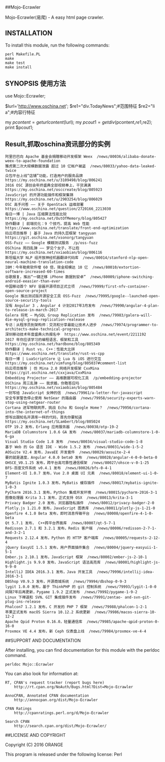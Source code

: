 ##Mojo-Ecrawler

 Mojo-Ecrawler(易爬) - A easy html page crawler.
 

## INSTALLATION

To install this module, run the following commands:

	perl Makefile.PL
	make
	make test
	make install

## SYNOPSIS 使用方法
 
   use Mojo::Ecrawler;

   $lurl='http://www.oschina.net';
   $re1="div.TodayNews";#范围特征
   $re2="li a";#内容行特征

   my $pcontent=geturlcontent($lurl);
   my $pcout1=getdiv($pcontent,$re1,$re2);
   print $pcout1;

## Result,抓取oschina资讯部分的实例

    阿里巴巴向 Apache 基金会捐赠移动开发框架 Weex  /news/80036/alibaba-donate-weex-to-apache-foundation
    雅虎第二次大规模数据泄露 超过 10 亿帐户被盗  /news/80033/yahoo-data-leaked-twice
    众包平台上线“店铺”功能，打造用户的服务品牌  https://my.oschina.net/u/3109498/blog/806241
    2016 OSC 源创会年终盛典全部视频奉上，干货满满  https://my.oschina.net/osccreate/blog/805923
    JavaScript 的开源功能插件和框架集锦  https://my.oschina.net/u/2903254/blog/806029
    OSC 高手问答 —— 关于 OpenStack 运维部署  https://www.oschina.net/question/2720166_2213030
    每日一博 | Java 压缩算法性能比较  https://my.oschina.net/OutOfMemory/blog/805427
    协作翻译 | 前端优化：9 个技巧，提高 Web 性能  https://www.oschina.net/translate/front-end-optimization
    码云项目推荐 | 基于 Java 的持久层框架 tangyuan  https://git.oschina.net/xsonorg/tangyuan
    OSS-Fuzz —— Google 模糊测试服务  /p/oss-fuzz
    OSChina 周四乱弹 —— 梦见个女子，不让抱  https://my.oschina.net/xxiaobian/blog/806116
    斯坦福大学 NLP 组开放神经机器翻译代码库  /news/80014/stanford-nlp-open-neural-machine-translation-code
    IBM：今年勒索软件增 60 倍，赎金规模达 10 亿  /news/80010/extortion-software-increased-60-times
    谷歌报复，推出“一键迁移 iPhone 数据到安卓”  /news/80009/iphone-switching-android-eeasier-than-ever
    中国移动首个 NFV 容器开源项目正式立项  /news/79999/first-nfv-container-open-source-project
    Google 推出测试版开源安全工具 OSS-Fuzz  /news/79995/google--launched-open-source-security-tools
    没有 Angular 3 ，Angular 4 计划2017年3月发布  /news/79990/angular-4-plan-to-release-in-march-2017
    Galera 将死 — MySQL Group Replication 发布  /news/79983/galera-will-die-mysql-group-replication-realease
    专访｜从程序员到架构师：交流和分享最能让技术人进步  /news/79974/programmer-to-architects-make-technical-progress
    深圳移动技术年度盛典火热报名中  https://www.oschina.net/event/2211192
    2017 年你应该学习的编程语言、框架和工具  https://my.oschina.net/hardbone/blog/805349
    协作翻译 | Rust vs. C++：性能大比拼  https://www.oschina.net/translate/rust-vs-cpp
    每日一博 | LuaScriptCore 让 Lua 与 iOS 进行交互  https://my.oschina.net/vimfung/blog/805037#comment-list
    码云项目推荐 | 仿 Mina 2.0 网络开发框架 CxxMina  https://git.oschina.net/cxxjava/CxxMina
    Embedding Projector —— 高维数据可视化工具  /p/embedding-projector
    OSChina 周三乱弹 —— 我求婚，你敢答应吗  https://my.oschina.net/xxiaobian/blog/805484
    一封写给 JavaScript 女神的信  /news/79961/a-letter-for-javascript
    安全专家警告停止使用 NetGear 的路由器  /news/79958/security-experts-warn-stop-using-netgear-router
    Cortana 进军物联网界，挑战 Echo 和 Google Home？  /news/79956/cortana-into-the-internet-of-things
    想写出跟知名开源库一样的代码，首先你要知道  https://my.oschina.net/SLambert/blog/805024
    OTP 19.2 发布，Erlang 应用服务器  /news/80038/otp-19-2
    MariaDB Columnstore 1.0.6 GA 发布  /news/80037/mariadb-columnstore-1-0-6-ga
    Visual Studio Code 1.8 发布  /news/80034/visual-studio-code-1-8
    基于 Web 的 Go 语言 IDE - Wide 1.5.2 发布  /news/80031/wide-1-5-2
    AOSuite V2.4 发布，JavaEE 开发套件  /news/80029/aosuite-2-4
    要的就是速度，Angular 4.0.0 beta0 发布  /news/80028/angular-4-0-0-beta-0
    OHSCE_V0.1.25 发布，跨平台高可靠性通信框架  /news/80027/ohsce-v-0-1-25
    BFS-百度文件系统 v0.4.1 发布  /news/80026/bfs-0-4-1
    Element-UI 1.0.7 发布，Vue 2.0 桌面 UI 元素  /news/80018/element-ui-1-0-7
    MyBatis Ignite 1.0.3 发布，MyBatis 缓存插件  /news/80017/mybatis-ignite-1-0-3
    PyCharm 2016.3.1 发布，Python 集成开发环境  /news/80015/pycharm-2016-3-1
    图像处理器 Krita 3.1 发布，正式支持 OSX  /news/80013/krita-3-1
    Privacy Badger 2.0 发布，浏览器隐私插件  /news/80012/privacy-badger-2-0
    Plotly.js 1.21.0 发布，JavaScript 图表库  /news/80011/plotly-js-1-21-0
    Openfire 4.1.0 Beta 发布，即时消息传输平台  /news/80008/openfire-4-1-0-beta
    Qt 5.7.1 发布， C++跨平台界面库  /news/80007/qt-5-7-1
    Redisson 2.7.1 和 3.2.1 发布，Redis 客户端  /news/80006/redisson-2-7-1-and-3-2-1
    Requests 2.12.4 发布，Python 的 HTTP 客户端库  /news/80005/requests-2-12-4
    jQuery EasyUI 1.5.1 发布，用户界面插件集合  /news/80004/jquery-easyuii-1-5-1
    Ember.js 2.10.1 发布，JavaScript 框架  /news/80002/ember-js-2-10-1
    Highlight.js 9.9.0 发布，JavaScript 语法高亮库  /news/80001/highlight-js-9-9-0
    IntelliJ IDEA 2016.3.1 发布，Java 开发工具  /news/79996/intellij-idea-2016-3-1
    DBShop V0.9.3 发布，开源商城系统  /news/79994/dbshop-0-9-3
    lygit 1.0.0 发布，基于 ThinkPHP 的 git 控制系统  /news/79993/lygit-1-0-0
    间隔7年后再更新，Pygame 1.9.2 正式发布  /news/79992/pygame-1-9-2
    Linux 下禅道和 SVN、GIT 集成插件发布  /news/79991/zentao- and-svn-git-plug-ins-release
    Phalcon7 1.2.1 发布，C 开发的 PHP 7 框架  /news/79988/phalcon-1-2-1
    苹果正式发布 macOS Sierra 10.12.2 系统更新  /news/79986/macos-sierra-10-12-2
    Apache Qpid Proton 0.16.0，轻量通信库  /news/79985/apache-qpid-proton-0-16-0
    Proxmox VE 4.4 发布，新 Ceph 仪表盘上线  /news/79984/proxmox-ve-4-4

##SUPPORT AND DOCUMENTATION

After installing, you can find documentation for this module with the
perldoc command.

    perldoc Mojo::Ecrawler

You can also look for information at:

    RT, CPAN's request tracker (report bugs here)
        http://rt.cpan.org/NoAuth/Bugs.html?Dist=Mojo-Ecrawler

    AnnoCPAN, Annotated CPAN documentation
        http://annocpan.org/dist/Mojo-Ecrawler

    CPAN Ratings
        http://cpanratings.perl.org/d/Mojo-Ecrawler

    Search CPAN
        http://search.cpan.org/dist/Mojo-Ecrawler/


##LICENSE AND COPYRIGHT

Copyright (C) 2016 ORANGE

This program is released under the following license: Perl

